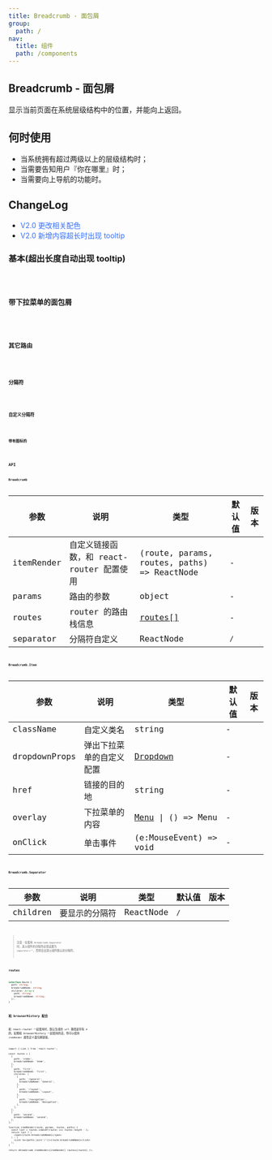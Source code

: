 ```yaml
---
title: Breadcrumb - 面包屑
group:
  path: /
nav:
  title: 组件
  path: /components
---
```


## Breadcrumb - 面包屑

显示当前页面在系统层级结构中的位置，并能向上返回。

## 何时使用

- 当系统拥有超过两级以上的层级结构时；
- 当需要告知用户『你在哪里』时；
- 当需要向上导航的功能时。

## ChangeLog

- <font color="#346fff">V2.0 更改相关配色</font>
- <font color="#346fff">V2.0 新增内容超长时出现 tooltip</font>

### 基本(超出长度自动出现 tooltip)

<code src="./demos/basic.tsx" />

### 带下拉菜单的面包屑

<code src="./demos/overlay.tsx" />

### 其它路由

<code src="./demos/router-4.tsx" />

### 分隔符

<code src="./demos/separator-component.tsx" />

### 自定义分隔符

<code src="./demos/separator.tsx" />

### 带有图标的

<code src="./demos/withIcon.tsx" />

## API

### Breadcrumb

| 参数       | 说明                                     | 类型                                        | 默认值 | 版本 |
| ---------- | ---------------------------------------- | ------------------------------------------- | ------ | ---- |
| itemRender | 自定义链接函数，和 react-router 配置使用 | (route, params, routes, paths) => ReactNode | -      |      |
| params     | 路由的参数                               | object                                      | -      |      |
| routes     | router 的路由栈信息                      | [routes\[\]](#routes)                       | -      |      |
| separator  | 分隔符自定义                             | ReactNode                                   | `/`    |      |

### Breadcrumb.Item

| 参数          | 说明                     | 类型                                   | 默认值 | 版本 |
| ------------- | ------------------------ | -------------------------------------- | ------ | ---- |
| className     | 自定义类名               | string                                 | -      |      |
| dropdownProps | 弹出下拉菜单的自定义配置 | [Dropdown](/components/dropdown)       | -      |      |
| href          | 链接的目的地             | string                                 | -      |      |
| overlay       | 下拉菜单的内容           | [Menu](/components/menu) \| () => Menu | -      |      |
| onClick       | 单击事件                 | (e:MouseEvent) => void                 | -      |      |

### Breadcrumb.Separator

| 参数     | 说明           | 类型      | 默认值 | 版本 |
| -------- | -------------- | --------- | ------ | ---- |
| children | 要显示的分隔符 | ReactNode | `/`    |      |

> 注意：在使用 `Breadcrumb.Separator` 时，其父组件的分隔符必须设置为 `separator=""`，否则会出现父组件默认的分隔符。

### routes

```ts
interface Route {
  path: string;
  breadcrumbName: string;
  children: Array<{
    path: string;
    breadcrumbName: string;
  }>;
}
```

### 和 browserHistory 配合

和 react-router 一起使用时，默认生成的 url 路径是带有 `#` 的，如果和 browserHistory 一起使用的话，你可以使用 `itemRender` 属性定义面包屑链接。

```
import { Link } from 'react-router';

const routes = [
  {
    path: 'index',
    breadcrumbName: 'home',
  },
  {
    path: 'first',
    breadcrumbName: 'first',
    children: [
      {
        path: '/general',
        breadcrumbName: 'General',
      },
      {
        path: '/layout',
        breadcrumbName: 'Layout',
      },
      {
        path: '/navigation',
        breadcrumbName: 'Navigation',
      },
    ],
  },
  {
    path: 'second',
    breadcrumbName: 'second',
  },
];

function itemRender(route, params, routes, paths) {
  const last = routes.indexOf(route) === routes.length - 1;
  return last ? (
    <span>{route.breadcrumbName}</span>
  ) : (
    <Link to={paths.join('/')}>{route.breadcrumbName}</Link>
  );
}

return <Breadcrumb itemRender={itemRender} routes={routes} />;
```
